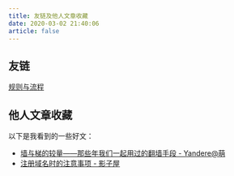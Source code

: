```yaml
---
title: 友链及他人文章收藏
date: 2020-03-02 21:40:06
article: false
---
```


## 友链

[规则与流程](/links/rules.html)

<Friends />

## 他人文章收藏

以下是我看到的一些好文：

- [墙与梯的较量——那些年我们一起用过的翻墙手段 - Yandere@萌](https://blog.yandere.moe/moe/gfw-vs-proxy/97.html)
- [注册域名时的注意事项 - 影子屋](https://blog.bgme.me/posts/precautions-for-registering-domains/)
